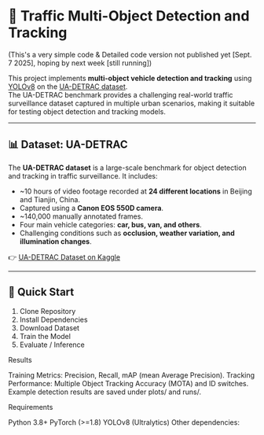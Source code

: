# 🚗 Traffic Multi-Object Detection and Tracking
(This's a very simple code & Detailed code version not published yet [Sept. 7 2025], hoping by next week [still running])

This project implements **multi-object vehicle detection and tracking** using [YOLOv8](https://github.com/ultralytics/ultralytics) on the [UA-DETRAC dataset](https://www.kaggle.com/datasets/bratjay/ua-detrac-orig).  
The UA-DETRAC benchmark provides a challenging real-world traffic surveillance dataset captured in multiple urban scenarios, making it suitable for testing object detection and tracking models.

---

## 📊 Dataset: UA-DETRAC

The **UA-DETRAC dataset** is a large-scale benchmark for object detection and tracking in traffic surveillance. It includes:

- ~10 hours of video footage recorded at **24 different locations** in Beijing and Tianjin, China.
- Captured using a **Canon EOS 550D camera**.
- ~140,000 manually annotated frames.
- Four main vehicle categories: **car, bus, van, and others**.
- Challenging conditions such as **occlusion, weather variation, and illumination changes**.

👉 [UA-DETRAC Dataset on Kaggle](https://www.kaggle.com/datasets/bratjay/ua-detrac-orig)

---

## 🚀 Quick Start

1. Clone Repository
2. Install Dependencies
3. Download Dataset
4. Train the Model
5. Evaluate / Inference


Results

Training Metrics: Precision, Recall, mAP (mean Average Precision).
Tracking Performance: Multiple Object Tracking Accuracy (MOTA) and ID switches.
Example detection results are saved under plots/ and runs/.

Requirements

Python 3.8+
PyTorch (>=1.8)
YOLOv8 (Ultralytics)
Other dependencies:
